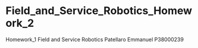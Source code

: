 # Field_and_Service_Robotics_Homework_2
Homework_1 Field and Service Robotics Patellaro Emmanuel P38000239
